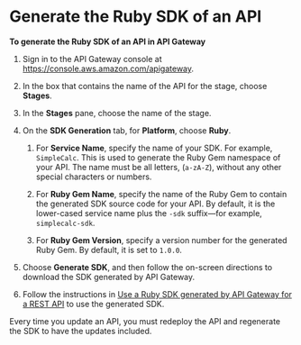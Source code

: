 # Generate the Ruby SDK of an API<a name="generate-ruby-sdk-of-an-api"></a>

**To generate the Ruby SDK of an API in API Gateway**

1. Sign in to the API Gateway console at [https://console\.aws\.amazon\.com/apigateway](https://console.aws.amazon.com/apigateway)\.

1. In the box that contains the name of the API for the stage, choose **Stages**\. 

1. In the **Stages** pane, choose the name of the stage\.

1. On the **SDK Generation** tab, for **Platform**, choose **Ruby**\. 

   1.  For **Service Name**, specify the name of your SDK\. For example, `SimpleCalc`\. This is used to generate the Ruby Gem namespace of your API\. The name must be all letters, \(`a-zA-Z`\), without any other special characters or numbers\.

   1.  For **Ruby Gem Name**, specify the name of the Ruby Gem to contain the generated SDK source code for your API\. By default, it is the lower\-cased service name plus the `-sdk` suffix—for example, `simplecalc-sdk`\.

   1.  For **Ruby Gem Version**, specify a version number for the generated Ruby Gem\. By default, it is set to `1.0.0`\.

1. Choose **Generate SDK**, and then follow the on\-screen directions to download the SDK generated by API Gateway\.

1. Follow the instructions in [Use a Ruby SDK generated by API Gateway for a REST API](how-to-call-sdk-ruby.md) to use the generated SDK\.

 Every time you update an API, you must redeploy the API and regenerate the SDK to have the updates included\. 